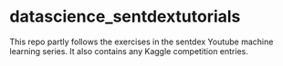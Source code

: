 # datascience_sentdextutorials
This repo partly follows the exercises in the sentdex Youtube machine learning series.
It also contains any Kaggle competition entries.
